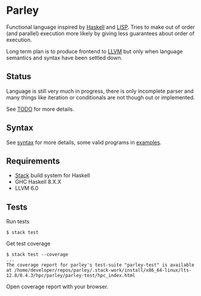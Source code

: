 # Parley

Functional language inspired by [Haskell](https://www.haskell.org/) and [LISP](https://en.wikipedia.org/wiki/Lisp_(programming_language)). Tries to make out of order (and parallel) execution more likely by giving less guarantees about order of execution.

Long term plan is to produce frontend to [LLVM](https://llvm.org/) but only when language semantics and syntax have been settled down.

## Status

Language is still very much in progress, there is only incomplete parser and many things like iteration or conditionals are not though out or implemented.

See [TODO](doc/todo.md) for more details.

## Syntax

See [syntax](doc/syntax.md) for more details, some valid programs in [examples](examples/).

## Requirements

- [Stack](https://docs.haskellstack.org/en/stable/README/) build system for Haskell
- GHC Haskell 8.X.X
- LLVM 6.0

## Tests

Run tests
```
$ stack test
```

Get test coverage
```
$ stack test --coverage
...
The coverage report for parley's test-suite "parley-test" is available at /home/developer/repos/parley/.stack-work/install/x86_64-linux/lts-12.8/8.4.3/hpc/parley/parley-test/hpc_index.html
```
Open coverage report with your browser.

